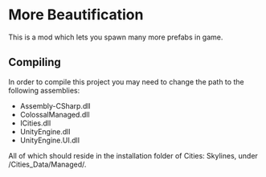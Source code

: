 
More Beautification
==================================

This is a mod which lets you spawn many more prefabs in game.

Compiling
---------

In order to compile this project you may need to change the path to the
following assemblies:

 * Assembly-CSharp.dll
 * ColossalManaged.dll
 * ICities.dll
 * UnityEngine.dll
 * UnityEngine.UI.dll

All of which should reside in the installation folder of Cities: Skylines, under
/Cities_Data/Managed/.
